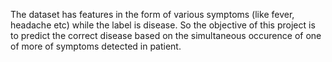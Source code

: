 The dataset has features in the form of various symptoms (like fever, headache etc) while the label is disease. So the objective of this project is to predict the correct disease based on the simultaneous occurence of one of more of symptoms detected in patient.